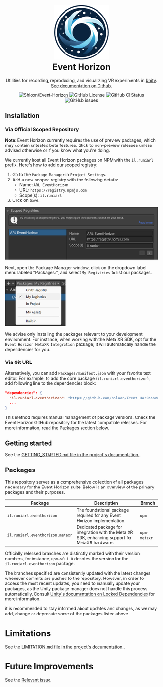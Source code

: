 <h1 align="center">
    <img src="Packages/il.runiarl.eventhorizon/Documentation~/images/event-horizon-logo.png" width="180"/>
    <br>
    Event Horizon
    <br>
</h1>

<p align="center">
    Utilities for recording, reproducing, and visualizing VR experiments in <a href="https://unity.com">Unity</a>. <br/> <a href="Packages/il.runiarl.eventhorizon/Documentation~/">See documentation on Github</a>.
</p>

<p align="center">
    <img alt="Shloon/Event-Horizon" src="https://img.shields.io/badge/shloon-event--horizon-2794d9?style=for-the-badge" />
    <img alt="GitHub License" src="https://img.shields.io/badge/License-MIT/APACHE-548ca4?style=for-the-badge" />
    <img alt="GitHub CI Status" src="https://img.shields.io/github/actions/workflow/status/shloon/Event-Horizon/ci.yml?style=for-the-badge">
    <img alt="GitHub issues" src="https://img.shields.io/github/issues/Shloon/Event-Horizon?style=for-the-badge" />
</p>

## Installation

### Via Official Scoped Repository
**Note**: Event Horizon currently requires the use of preview packages, which may contain untested beta features. Stick to non-preview releases unless advised otherwise or if you know what you're doing.

We currently host all Event Horizon packages on NPM with the `il.runiarl` prefix. Here's how to add our scoped registry:
1. Go to the `Package Manager` in `Project Settings`.
2. Add a new scoped registry with the following details:
   - Name: `ARL EventHorizon`
   - URL: `https://registry.npmjs.com`
   - Scope(s): `il.runiarl`
3. Click on `Save`.


<img src="Packages/il.runiarl.eventhorizon/Documentation~/images/scoped-registry-01.png" alt="Scoped registry settings illustration" width="540"/>

Next, open the Package Manager window, click on the dropdown label menu labeled "Packages:", and select `My Registries` to list our packages.

<img src="Packages/il.runiarl.eventhorizon/Documentation~/images/scoped-registry-02.png" alt="Scoped registry selection dropdown illustration" width="200" />

We advise only installing the packages relevant to your development environment. For instance, when working with the Meta XR SDK, opt for the `Event Horizon MetaXR Integration` package; it will automatically handle the dependencies for you.

### Via Git URL
Alternatively, you can add `Packages/manifest.json` with your favorite text editor. For example, to add the core package (`il.runiarl.eventhorizon`), add following line to the dependencies block:

```json
"dependencies": {
  "il.runiarl.eventhorizon": "https://github.com/shloon/Event-Horizon#upm",
  ...
}
```

This method requires manual management of package versions. Check the Event Horizon GitHub repository for the latest compatible releases. For more information, read the Packages section below.

## Getting started

See the [GETTING_STARTED.md file in the project's documentation.](Packages/il.runiarl.eventhorizon/Documentation~/LIMITATIONS.md).

## Packages
This repository serves as a comprehensive collection of all packages necessary for the Event Horizon suite. Below is an overview of the primary packages and their purposes.

| Package                          | Description                                                                                    | Branch       |
| -------------------------------- | ---------------------------------------------------------------------------------------------- | ------------ |
| `il.runiarl.eventhorizon`        | The foundational package required for any Event Horizon implementation.                        | `upm`        |
| `il.runiarl.eventhorizon.metaxr` | Dedicated package for integration with the Meta XR SDK, enhancing support for MetaXR hardware. | `upm-metaxr` |

Officially released branches are distinctly marked with their version numbers, for instance, `upm-v0.1.0` denotes the version for the `il.runiarl.eventhorizon` package.

The branches specified are consistently updated with the latest changes whenever commits are pushed to the repository. However, in order to access the most recent updates, you need to manually update your packages, as the Unity package manager does not handle this process automatically. Consult [Unity's documentation on Locked Dependencies](https://docs.unity3d.com/Manual/upm-git.html#git-locks) for more information.

it is recommended to stay informed about updates and changes, as we may add, change or deprecate some of the packages listed above.

# Limitations

See the [LIMITATION.md file in the project's documentation.](Packages/il.runiarl.eventhorizon/Documentation~/LIMITATIONS.md).

# Future Improvements

See the [Relevant issue](https://github.com/shloon/Event-Horizon/issues/2).
